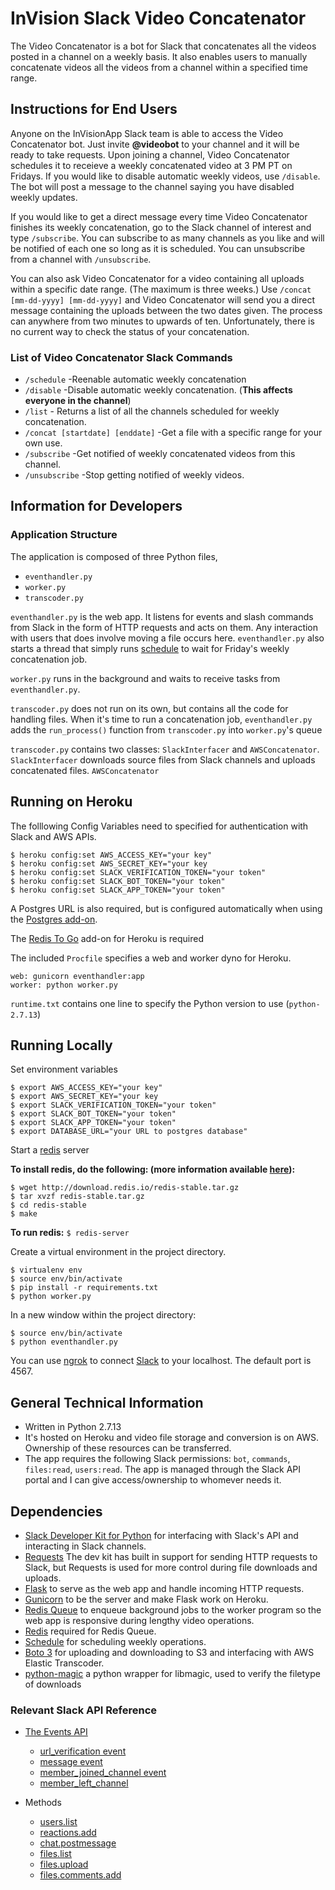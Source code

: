 # InVision Slack Video Concatenator

The Video Concatenator is a bot for Slack that concatenates all the videos posted in a channel on a weekly basis. It also enables users to manually concatenate videos all the videos from a channel within a specified time range.

## Instructions for End Users
Anyone on the InVisionApp Slack team is able to access the Video Concatenator bot. Just invite __@videobot__ to your channel and it will be ready to take requests. Upon joining a channel, Video Concatenator schedules it to receieve a weekly concatenated video at 3 PM PT on Fridays. If you would like to disable automatic weekly videos, use `/disable`. The bot will post a message to the channel saying you have disabled weekly updates.

If you would like to get a direct message every time Video Concatenator finishes its weekly concatenation, go to the Slack channel of interest and type `/subscribe`. You can subscribe to as many channels as you like and will be notified of each one so long as it is scheduled. You can unsubscribe from a channel with `/unsubscribe`.

You can also ask Video Concatenator for a video containing all uploads within a specific date range. (The maximum is three weeks.) Use `/concat [mm-dd-yyyy] [mm-dd-yyyy]` and Video Concatenator will send you a direct message containing the uploads between the two dates given. The process can anywhere from two minutes to upwards of ten. Unfortunately, there is no current way to check the status of your concatenation.
### List of Video Concatenator Slack Commands
* `/schedule` -Reenable automatic weekly concatenation
* `/disable` -Disable automatic weekly concatenation. (**This affects everyone in the channel**)
* `/list` - Returns a list of all the channels scheduled for weekly concatenation.
* `/concat [startdate] [enddate]` -Get a file with a specific range for your own use.
* `/subscribe` -Get notified of weekly concatenated videos from this channel.
* `/unsubscribe` -Stop getting notified of weekly videos.

## Information for Developers
### Application Structure
The application is composed of three Python files,
* `eventhandler.py`
* `worker.py`
* `transcoder.py`

`eventhandler.py` is the web app. It listens for events and slash commands from Slack in the form of HTTP requests and acts on them. Any interaction with users that does involve moving a file occurs here. `eventhandler.py` also starts a thread that simply runs [schedule](https://schedule.readthedocs.io/en/stable/) to wait for Friday's weekly concatenation job.

`worker.py` runs in the background and waits to receive tasks from `eventhandler.py`.

`transcoder.py` does not run on its own, but contains all the code for handling files. When it's time to run a concatenation job, `eventhandler.py` adds the `run_process()` function from `transcoder.py` into `worker.py`'s queue

`transcoder.py` contains two classes: `SlackInterfacer` and `AWSConcatenator`. `SlackInterfacer` downloads source files from Slack channels and uploads concatenated files. `AWSConcatenator` 

## Running on Heroku
The folllowing Config Variables need to specified for authentication with Slack and AWS APIs.
```
$ heroku config:set AWS_ACCESS_KEY="your key"
$ heroku config:set AWS_SECRET_KEY="your key
$ heroku config:set SLACK_VERIFICATION_TOKEN="your token"
$ heroku config:set SLACK_BOT_TOKEN="your token"
$ heroku config:set SLACK_APP_TOKEN="your token"
```
A Postgres URL is also required, but is configured automatically when using the [Postgres add-on](https://www.heroku.com/postgres).

The [Redis To Go](https://elements.heroku.com/addons/redistogo) add-on for Heroku is required

The included `Procfile` specifies a web and worker dyno for Heroku.
```
web: gunicorn eventhandler:app
worker: python worker.py
```
`runtime.txt` contains one line to specify the Python version to use (`python-2.7.13`)
## Running Locally
Set environment variables
```
$ export AWS_ACCESS_KEY="your key"
$ export AWS_SECRET_KEY="your key
$ export SLACK_VERIFICATION_TOKEN="your token"
$ export SLACK_BOT_TOKEN="your token"
$ export SLACK_APP_TOKEN="your token"
$ export DATABASE_URL="your URL to postgres database"
```
Start a [redis](https://redis.io/topics/quickstart) server

__To install redis, do the following: (more information available [here](https://redis.io/topics/quickstart)):__
```
$ wget http://download.redis.io/redis-stable.tar.gz
$ tar xvzf redis-stable.tar.gz
$ cd redis-stable
$ make
```
__To run redis:__ `$ redis-server`

Create a virtual environment in the project directory.
```
$ virtualenv env
$ source env/bin/activate
$ pip install -r requirements.txt
$ python worker.py
```
In a new window within the project directory:
```
$ source env/bin/activate
$ python eventhandler.py
```
You can use [ngrok](https://ngrok.com/) to connect [Slack](https://api.slack.com/) to your localhost. The default port is 4567.

## General Technical Information
* Written in Python 2.7.13
* It's hosted on Heroku and video file storage and conversion is on AWS. Ownership of these resources can be transferred.
* The app requires the following Slack permissions: `bot`, `commands`, `files:read`, `users:read`. The app is managed through the Slack API portal and I can give access/ownership to whomever needs it.

## Dependencies
* [Slack Developer Kit for Python](https://github.com/slackapi/python-slackclient) for interfacing with Slack's API and interacting in Slack channels.
* [Requests](http://docs.python-requests.org/en/master/) The dev kit has built in support for sending HTTP requests to Slack, but Requests is used for more control during file downloads and uploads.
* [Flask](http://flask.pocoo.org/) to serve as the web app and handle incoming HTTP requests.
* [Gunicorn](http://gunicorn.org/) to be the server and make Flask work on Heroku.
* [Redis Queue](http://python-rq.org/) to enqueue background jobs to the worker program so the web app is responsive during lengthy video operations.
* [Redis](https://redis.io/) required for Redis Queue.
* [Schedule](https://schedule.readthedocs.io/en/stable/) for scheduling weekly operations.
* [Boto 3](https://github.com/boto/boto3-sample) for uploading and downloading to S3 and interfacing with AWS Elastic Transcoder.
* [python-magic](https://github.com/ahupp/python-magic) a python wrapper for libmagic, used to verify the filetype of downloads

### Relevant Slack API Reference

* [The Events API](https://api.slack.com/events-api)
	* [url_verification event](https://api.slack.com/events/url_verification)
	* [message event](https://api.slack.com/events/message)
	* [member_joined_channel event](https://api.slack.com/events/member_joined_channel)
	* [member_left_channel](https://api.slack.com/events/member_left_channel)

* Methods
  * [users.list](https://api.slack.com/methods/users.list)
  * [reactions.add](https://api.slack.com/methods/reactions.add)
  * [chat.postmessage](https://api.slack.com/methods/chat.postMessage)
  * [files.list](https://api.slack.com/methods/files.list)
  * [files.upload](https://api.slack.com/methods/files.upload)
  * [files.comments.add](https://api.slack.com/methods/files.comments.add)